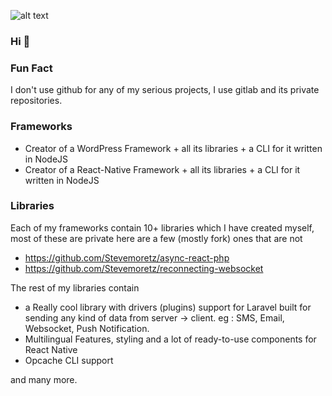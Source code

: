 

![alt text](https://64.media.tumblr.com/tumblr_lr2m4lYdhY1qlr140o1_500.gifv)

### Hi 👋

### Fun Fact

I don't use github for any of my serious projects, I use gitlab and its private repositories.

### Frameworks

- Creator of a WordPress Framework + all its libraries + a CLI for it written in NodeJS
- Creator of a React-Native Framework + all its libraries + a CLI for it written in NodeJS

### Libraries

Each of my frameworks contain 10+ libraries which I have created myself, most of these are private here are a few (mostly fork) ones that are not

- https://github.com/Stevemoretz/async-react-php
- https://github.com/Stevemoretz/reconnecting-websocket

The rest of my libraries contain

- a Really cool library with drivers (plugins) support for Laravel built for sending any kind of data from server -> client. eg : SMS, Email, Websocket, Push Notification.
- Multilingual Features, styling and a lot of ready-to-use components for React Native
- Opcache CLI support

and many more.
